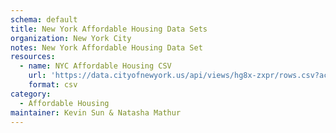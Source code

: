 ```yaml
---
schema: default
title: New York Affordable Housing Data Sets
organization: New York City
notes: New York Affordable Housing Data Set
resources:
  - name: NYC Affordable Housing CSV
    url: 'https://data.cityofnewyork.us/api/views/hg8x-zxpr/rows.csv?accessType=DOWNLOAD'
    format: csv
category:
  - Affordable Housing
maintainer: Kevin Sun & Natasha Mathur
---
```

